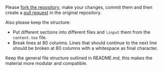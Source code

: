 Please [fork the repository][ForkARepo], make your changes, commit them and 
then create a [pull request][PullRequest] in the original repository.

Also please keep the structure:

 - Put different sections into different files and `\input` them from the 
   `content.tex` file.
 - Break lines at 80 columns. Lines that should continue to the next line 
   should be broken at 80 columns with a whitespace as final character.

Keep the general file structure outlined in README.md, this makes the material 
more modular and compatible.

[ForkARepo]: https://help.github.com/articles/fork-a-repo/
[PullRequest]: https://help.github.com/articles/using-pull-requests/

